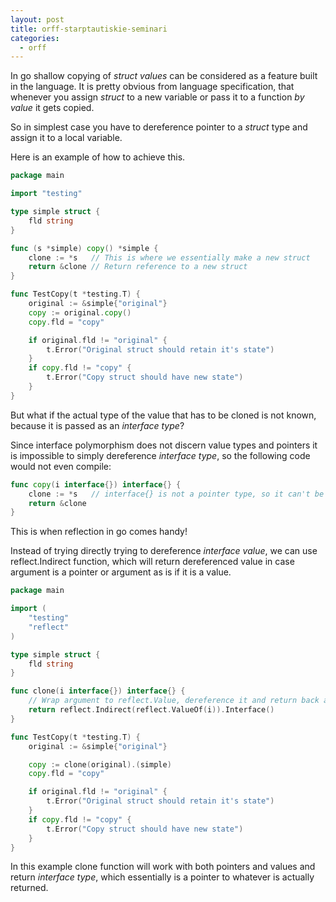 ```yaml
---
layout: post
title: orff-starptautiskie-seminari
categories:
  - orff
---
```


In go shallow copying of _struct values_ can be considered as a feature built in the language. It is pretty obvious from language specification, that whenever you assign _struct_ to a new variable or pass it to a function _by value_ it gets copied.

So in simplest case you have to dereference pointer to a _struct_ type and assign it to a local variable.

Here is an example of how to achieve this.


<!--content-->


```go
package main

import "testing"

type simple struct {
	fld string
}

func (s *simple) copy() *simple {
	clone := *s   // This is where we essentially make a new struct
	return &clone // Return reference to a new struct
}

func TestCopy(t *testing.T) {
	original := &simple{"original"}
	copy := original.copy()
	copy.fld = "copy"

	if original.fld != "original" {
		t.Error("Original struct should retain it's state")
	}
	if copy.fld != "copy" {
		t.Error("Copy struct should have new state")
	}
}
```

But what if the actual type of the value that has to be cloned is not known, because it is passed as an _interface type_?

Since interface polymorphism does not discern value types and pointers it is impossible to simply dereference _interface type_, so the following code would not even compile:

```go
func copy(i interface{}) interface{} {
    clone := *s   // interface{} is not a pointer type, so it can't be dereferenced
    return &clone
}
```

This is when reflection in go comes handy!

Instead of trying directly trying to dereference _interface value_, we can use reflect.Indirect function, which will return dereferenced value in case argument is a pointer or argument as is if it is a value.

```go
package main

import (
	"testing"
	"reflect"
)

type simple struct {
	fld string
}

func clone(i interface{}) interface{} {
	// Wrap argument to reflect.Value, dereference it and return back as interface{}
	return reflect.Indirect(reflect.ValueOf(i)).Interface()
}

func TestCopy(t *testing.T) {
	original := &simple{"original"}

	copy := clone(original).(simple)
	copy.fld = "copy"

	if original.fld != "original" {
		t.Error("Original struct should retain it's state")
	}
	if copy.fld != "copy" {
		t.Error("Copy struct should have new state")
	}
}

```

In this example clone function will work with both pointers and values and return _interface type_, which essentially is a pointer to whatever is actually returned.
